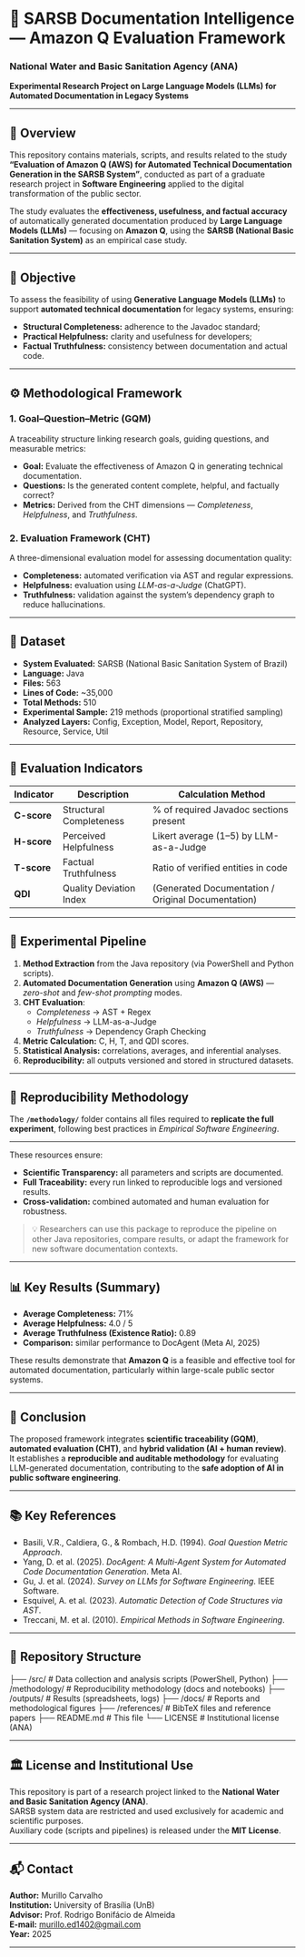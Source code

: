 # 📘 SARSB Documentation Intelligence — Amazon Q Evaluation Framework

### National Water and Basic Sanitation Agency (ANA)  
**Experimental Research Project on Large Language Models (LLMs) for Automated Documentation in Legacy Systems**

---

## 🧩 Overview
This repository contains materials, scripts, and results related to the study **“Evaluation of Amazon Q (AWS) for Automated Technical Documentation Generation in the SARSB System”**, conducted as part of a graduate research project in **Software Engineering** applied to the digital transformation of the public sector.

The study evaluates the **effectiveness, usefulness, and factual accuracy** of automatically generated documentation produced by **Large Language Models (LLMs)** — focusing on **Amazon Q**, using the **SARSB (National Basic Sanitation System)** as an empirical case study.

---

## 🧠 Objective
To assess the feasibility of using **Generative Language Models (LLMs)** to support **automated technical documentation** for legacy systems, ensuring:
- **Structural Completeness:** adherence to the Javadoc standard;  
- **Practical Helpfulness:** clarity and usefulness for developers;  
- **Factual Truthfulness:** consistency between documentation and actual code.

---

## ⚙️ Methodological Framework

### **1. Goal–Question–Metric (GQM)**
A traceability structure linking research goals, guiding questions, and measurable metrics:
- **Goal:** Evaluate the effectiveness of Amazon Q in generating technical documentation.  
- **Questions:** Is the generated content complete, helpful, and factually correct?  
- **Metrics:** Derived from the CHT dimensions — *Completeness*, *Helpfulness*, and *Truthfulness*.

### **2. Evaluation Framework (CHT)**
A three-dimensional evaluation model for assessing documentation quality:
- **Completeness:** automated verification via AST and regular expressions.  
- **Helpfulness:** evaluation using *LLM-as-a-Judge* (ChatGPT).  
- **Truthfulness:** validation against the system’s dependency graph to reduce hallucinations.

---

## 🧮 Dataset

- **System Evaluated:** SARSB (National Basic Sanitation System of Brazil)  
- **Language:** Java  
- **Files:** 563  
- **Lines of Code:** ~35,000  
- **Total Methods:** 510  
- **Experimental Sample:** 219 methods (proportional stratified sampling)  
- **Analyzed Layers:** Config, Exception, Model, Report, Repository, Resource, Service, Util  

---

## 🧾 Evaluation Indicators

| Indicator | Description | Calculation Method |
|------------|-------------|--------------------|
| **C-score** | Structural Completeness | % of required Javadoc sections present |
| **H-score** | Perceived Helpfulness | Likert average (1–5) by LLM-as-a-Judge |
| **T-score** | Factual Truthfulness | Ratio of verified entities in code |
| **QDI** | Quality Deviation Index | (Generated Documentation / Original Documentation) |

---

## 🧰 Experimental Pipeline

1. **Method Extraction** from the Java repository (via PowerShell and Python scripts).  
2. **Automated Documentation Generation** using **Amazon Q (AWS)** — *zero-shot* and *few-shot prompting* modes.  
3. **CHT Evaluation**:
   - *Completeness* → AST + Regex  
   - *Helpfulness* → LLM-as-a-Judge  
   - *Truthfulness* → Dependency Graph Checking  
4. **Metric Calculation:** C, H, T, and QDI scores.  
5. **Statistical Analysis:** correlations, averages, and inferential analyses.  
6. **Reproducibility:** all outputs versioned and stored in structured datasets.

---

## 🧪 Reproducibility Methodology

The **`/methodology/`** folder contains all files required to **replicate the full experiment**, following best practices in *Empirical Software Engineering*.  

---


These resources ensure:
- **Scientific Transparency:** all parameters and scripts are documented.  
- **Full Traceability:** every run linked to reproducible logs and versioned results.  
- **Cross-validation:** combined automated and human evaluation for robustness.  

> 💡 Researchers can use this package to reproduce the pipeline on other Java repositories, compare results, or adapt the framework for new software documentation contexts.

---

## 📊 Key Results (Summary)

- **Average Completeness:** 71%  
- **Average Helpfulness:** 4.0 / 5  
- **Average Truthfulness (Existence Ratio):** 0.89  
- **Comparison:** similar performance to DocAgent (Meta AI, 2025)

These results demonstrate that **Amazon Q** is a feasible and effective tool for automated documentation, particularly within large-scale public sector systems.

---

## 🧭 Conclusion
The proposed framework integrates **scientific traceability (GQM)**, **automated evaluation (CHT)**, and **hybrid validation (AI + human review)**.  
It establishes a **reproducible and auditable methodology** for evaluating LLM-generated documentation, contributing to the **safe adoption of AI in public software engineering**.

---

## 📚 Key References
- Basili, V.R., Caldiera, G., & Rombach, H.D. (1994). *Goal Question Metric Approach*.  
- Yang, D. et al. (2025). *DocAgent: A Multi-Agent System for Automated Code Documentation Generation*. Meta AI.  
- Gu, J. et al. (2024). *Survey on LLMs for Software Engineering*. IEEE Software.  
- Esquivel, A. et al. (2023). *Automatic Detection of Code Structures via AST*.  
- Treccani, M. et al. (2010). *Empirical Methods in Software Engineering*.  

---

## 🧩 Repository Structure

├── /src/ # Data collection and analysis scripts (PowerShell, Python)
├── /methodology/ # Reproducibility methodology (docs and notebooks)
├── /outputs/ # Results (spreadsheets, logs)
├── /docs/ # Reports and methodological figures
├── /references/ # BibTeX files and reference papers
├── README.md # This file
└── LICENSE # Institutional license (ANA)


---

## 🏛️ License and Institutional Use
This repository is part of a research project linked to the **National Water and Basic Sanitation Agency (ANA)**.  
SARSB system data are restricted and used exclusively for academic and scientific purposes.  
Auxiliary code (scripts and pipelines) is released under the **MIT License**.

---

## 📬 Contact
**Author:** Murillo Carvalho  
**Institution:** University of Brasília (UnB)  
**Advisor:** Prof. Rodrigo Bonifácio de Almeida  
**E-mail:** murillo.ed1402@gmail.com  
**Year:** 2025  

---


